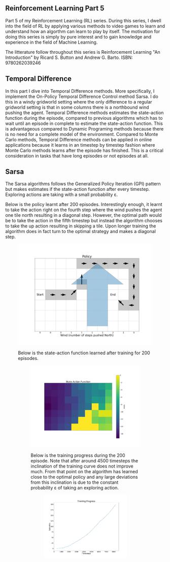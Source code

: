 ## Reinforcement Learning Part 5

Part 5 of my Reinforcement Learning (RL) series. During this series, I dwell into the field of RL by applying various methods to video games to learn and understand how an algorthm can learn to play by itself. The motivation for doing this series is simply by pure interest and to gain knowledge and experience in the field of Machine Learning.

The litterature follow throughout this series is Reinforcement Learning "An Introduction" by Ricard S. Button and Andrew G. Barto. ISBN: 9780262039246

## Temporal Difference
In this part I dive into Temporal Difference methods. More specifically, I implement the On-Policy Temporal Difference Control method Sarsa. I do this in a windy gridworld setting where the only difference to a regular gridworld setting is that in some columns there is a northbound wind pushing the agent. Temporal Difference methods estimates the state-action function during the episode, compared to previous algorithms which has to wait until an episode in complete to estimate the state-action function. This is advantageous compared to Dynamic Programing methods because there is no need for a complete model of the environment. Compared to Monte Carlo methods, Temporal Difference methods can be applied in online applications because it learns in an timestep by timestep fashion where Monte Carlo methods learns after the episode has finished. This is a critical consideration in tasks that have long episodes or not episodes at all. 

## Sarsa
The Sarsa algorithms follows the Generalized Policy Iteration (GPI) pattern but makes estimates if the state-action function after every timestep. Exploring actions are taking with a small probability &epsilon;.

Below is the policy learnt after 200 episodes. Interestingly enough, it learnt to take the action right on the fourth step where the wind pushes the agent one tile north resulting in a diagonal step. However, the optimal path would be to take the action in the fifth timestep but instead the algorithm chooses to take the up action resulting in skipping a tile. Upon longer training the algorithm does in fact turn to the optimal strategy and makes a diagonal step.
<p align="center"><figure><img src=https://github.com/AdamOlsson/rl_windy_gridworld/blob/master/img/policy_200_episodes.png></p>

Below is the state-action function learned after training for 200 episodes.
<p align="center"><figure><img src=https://github.com/AdamOlsson/rl_windy_gridworld/blob/master/img/state_action_function.png></p>
  
Below is the training progress during the 200 episode. Note that after around 4500 timesteps the inclination of the training curve does not improve much. From that point on the algorithm has learned close to the optimal policy and any large deviations from this inclination is due to the constant probability &epsilon; of taking an exploring action.
<p align="center"><figure><img src=https://github.com/AdamOlsson/rl_windy_gridworld/blob/master/img/train_progress.png></p>
